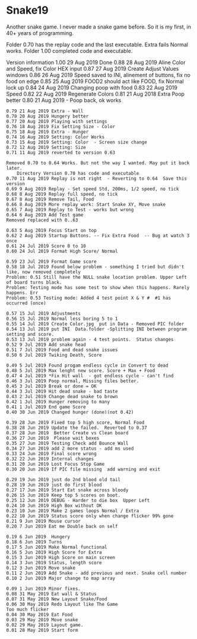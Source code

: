 # Snake19
Another snake game.  I never made a snake game before.  So it is my first, in 40+ years of programming.

Folder 0.70 has the replay code and the last executable. Extra fails  Normal works.
Folder 1.00 completed code and executable.


Version information
1.00 29 Aug 2019 Done
	0.88 28 Aug 2019 Aline Color and Speed, fix Color HEX input
	0.87 27 Aug 2019 Create Adjust Values windows
	0.86 26 Aug 2019 Speed saved to INI, alinement of buttons, fix no food on edge
	0.85 25 Aug 2019 FOOD2 should act like FOOD, fix Normal lock up
	0.84 24 Aug 2019 Changing poop with food
	0.83 22 Aug 2019 Speed
	0.82 22 Aug 2019 Regenerate Colors
	0.81 21 Aug 2018 Extra  Poop better
	0.80 21 Aug 2019 - Poop back, ok works
	

	0.79 21 Aug 2019 Extra - Wall
	0.78 20 Aug 2019 Hungery better
	0.77 20 Aug 2019 Playing with settings
	0.76 18 Aug 2019 Fix Setting Size - Color
	0.75 18 Aug 2019 Extra - Hunger
	0.74 16 Aug 2019 Setting: Color Works
	0.73 15 Aug 2019 Setting: Color  - Screen size change
	0.72 12 Aug 2019 Setting: Size
	0.71 11 Aug 2019 reverted to version 0.63

	Removed 0.70 to 0.64 Works. But not the way I wanted. May put it back later.
		Directory Version 0.70 has code and executable
	0.70 11 Aug 2019 Replay is not right  - Reverting to 0.64  Save this version
	0.69 9 Aug 2019 Replay - Set speed Std, 200ms, 1/2 speed, no tick
	0.68 8 Aug 2019 Replay full speed, no tick
	0.67 8 Aug 2019 Remove Tail, Food
	0.66 8 Aug 2019 More replay work: Start Snake XY, Move snake
	0.65 7 Aug 2019 Replay to Test - works but wrong
	0.64 6 Aug 2019 Add Test game
	Removed replaced with 0..63

	0.63 5 Aug 2019 Focus Start on top
	0.62 2 Aug 2019 Startup Buttons. -- Fix Extra Food  -- Bug at watch 3 once
	0.61 24 Jul 2019 Score 8 to 10
	0.60 24 Jul 2019 Format High Score/ Normal

	0.59 23 Jul 2019 Format Game score
	0.58 18 Jul 2019 Found below problem - something I tried but didn't like, now removed completely
	Problem: 0.51 Still have the NULL snake location problem. Upper Left of board turns black.
	Problem: Testing mode has some test to show when this happens. Rarely happens. Err
	Problem: 0.53 Testing mode: Added 4 test point X & Y #  #1 has occurred (once)

	0.57 15 Jul 2019 Adjustments
	0.56 15 Jul 2019 Normal less boring 5 to 1
	0.55 14 Jul 2019 Create Color.jpg  put in Data - Removed PIC folder
	0.54 13 Jul 2019 put INI  Data.folder -Splitting INI between program setting and score.
	0.53 13 Jul 2019 problem again - 4 test points.  Status changes
	0.52 9 Jul 2019 Add snake head
	0.51 7 Jul 2019 Food and dead snake issues
	0.50 6 Jul 2019 Twiking Death, Score

	0.49 5 Jul 2019 Found progam endless cycle in Convert to dead
	0.48 5 Jul 2019 Max lenght new score. Score + Max + Food
	0.47 4 Jul 2019 *Fix Hit wall  - got endless cycle - can't find
	0.46 3 Jul 2019 Poop normal, Missing files better.
	0.45 3 Jul 2019 Break or done = OK
	0.44 3 Jul 2019 Hit dead snake - bad taste
	0.43 2 Jul 2019 Change dead snake to brown
	0.42 1 Jul 2019 Hunger removing to many
	0.41 1 Jul 2019 End game Score
	0.40 30 Jun 2019 Changed hunger (done)(not 0.42)

	0.39 28 Jun 2019 Fixed top 5 high score, Normal Food
	0.38 28 Jun 2019 Update the failed.  Reverted to 0.37
	0.37 28 Jun 2019  Better Create vs Clean board
	0.36 27 Jun 2019  Please wait boxes
	0.35 27 Jun 2019 Testing Check add Bounce Wall
	0.34 27 Jun 2019 add 2 more status - add ms used
	0.33 24 Jun 2019 Final score wrong
	0.32 22 Jun 2019 Internal changes
	0.31 20 Jun 2019 Lost Focus Stop Game
	0.30 20 Jun 2019 If PIC file missing  add warning and exit

	0.29 19 Jun 2019 just do 2nd blood old tail
	0.28 19 Jun 2019 just do first blood
	0.27 17 Jun 2019 Start Eat snake across bloody
	0.26 15 Jun 2019 Keep top 5 scores on boot.
	0.25 12 Jun 2019 DEBUG - Harder to die box  Upper Left
	0.24 10 Jun 2019 High Box without OK
	0.23 10 Jun 2019 Make 2 games loops Normal / Extra
	0.22 10 Jun 2019 Status score only when change flicker 99% gone
	0.21 9 Jun 2019 Mouse cursor
	0.20 7 Jun 2019 Eat me Double back on self

	0.19 6 Jun 2019  Hungery
	0.18 6 Jun 2019 Turns
	0.17 5 Jun 2019 Make Normal functional
	0.16 5 Jun 2019 High Score for Extra
	0.15 3 Jun 2019 High Score on main screen
	0.14 3 Jun 2019 Status, length score
	0.12 3 Jun 2019 Move snake
	0.11 2 Jun 2019 Add Snake - add previous and next. Snake cell number
	0.10 2 Jun 2019 Major change to map array

	0.09 1 Jun 2019 Minor fixes.
	0.08 31 May 2019 Eat wall & Status
	0.07 31 May 2019 New Layout Snake/Food
	0.06 30 May 2019 Redo Layout like The Game
	Too much flicker
	0.04 30 May 2019 Eat Food
	0.03 29 May 2019 Move snake
	0.02 29 May 2019 Layout game.
	0.01 28 May 2019 Start form
